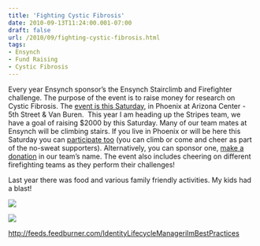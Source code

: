 ```yaml
---
title: 'Fighting Cystic Fibrosis'
date: 2010-09-13T11:24:00.001-07:00
draft: false
url: /2010/09/fighting-cystic-fibrosis.html
tags: 
- Ensynch
- Fund Raising
- Cystic Fibrosis
---
```


Every year Ensynch sponsor’s the Ensynch Stairclimb and Firefighter challenge. The purpose of the event is to raise money for research on Cystic Fibrosis. The [event is this Saturday](http://azstairclimb.kintera.org/faf/help/helpEventInfo.asp?ievent=429516), in Phoenix at Arizona Center - 5th Street & Van Buren.  This year I am heading up the Stripes team, we have a goal of raising $2000 by this Saturday. Many of our team mates at Ensynch will be climbing stairs. If you live in Phoenix or will be here this Saturday you can [participate too](https://www.kintera.org/faf/reg_new/register.asp?ievent=429516&lis=1&kntae429516=8A9E846281D84357B19B34FDF5DDFFCA&jt=3867503&teamsName=Ensynch+PS+Stripes) (you can climb or come and cheer as part of the no-sweat supporters). Alternatively, you can sponsor one, [make a donation](http://azstairclimb.kintera.org/faf/donorReg/donorPledge.asp?ievent=429516&lis=1&kntae429516=8A9E846281D84357B19B34FDF5DDFFCA&supId=0&team=3867503&cj=) in our team’s name. The event also includes cheering on different firefighting teams as they perform their challenges!

Last year there was food and various family friendly activities. My kids had a blast!

![](http://azstairclimb.kintera.org/AccountTempFiles/Account105109/images/239478_138071628185322.jpg)

![](http://azstairclimb.kintera.org/AccountTempFiles/Account105109/images/239478_138071628586002.jpg)

http://feeds.feedburner.com/IdentityLifecycleManagerilmBestPractices